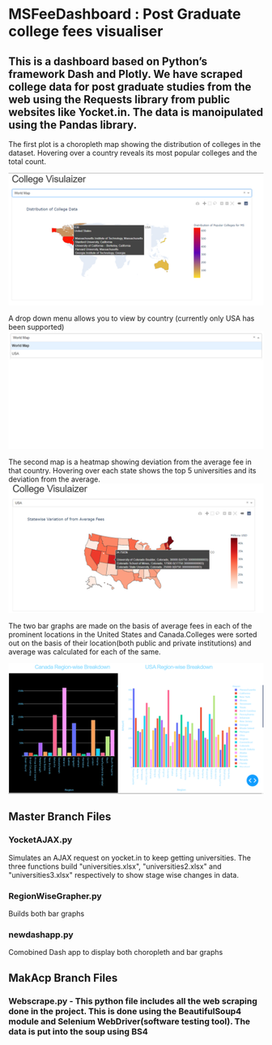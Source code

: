# MSFeeDashboard : Post Graduate college fees visualiser
## This is a dashboard based on Python’s framework Dash and Plotly. We have scraped college data for post graduate studies from the web using the Requests library from public websites like Yocket.in. The data is manoipulated using the Pandas library.
The first plot is a choropleth map showing the distribution of colleges in the dataset. Hovering over a country reveals its most popular colleges and the total count.

<img src= "docs/Screenshot1.png">

A drop down menu allows you to view by country (currently only USA has been supported)
<img src = "docs/Screenshot4.png">

The second map is a heatmap showing deviation from the average fee in that country. Hovering over each state shows the top 5 universities and its deviation from the average.
<img src = "docs/Screenshot2.png">

The two bar graphs are made on the basis of average fees in each of the prominent locations in the United States and Canada.Colleges were sorted out on the basis of their location(both public and private institutions) and average was calculated for each of the same. 

<img src = "docs/Screenshot3.png">


## Master Branch Files
### YocketAJAX.py
Simulates an AJAX request on yocket.in to keep getting universities. The three functions build "universities.xlsx", "universities2.xlsx" and "universities3.xlsx" respectively to show stage wise changes in data. 

### RegionWiseGrapher.py
Builds both bar graphs

### newdashapp.py
Comobined Dash app to display both choropleth and bar graphs


## MakAcp Branch Files
### Webscrape.py - This python file includes all the web scraping done in the project. This is done using the BeautifulSoup4 module and Selenium WebDriver(software testing tool). The data is put into the soup using BS4
